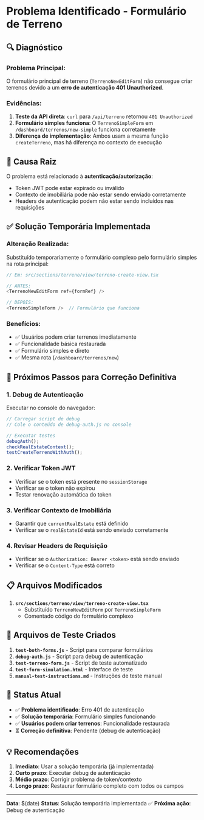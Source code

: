 # Problema Identificado - Formulário de Terreno

## 🔍 Diagnóstico

### Problema Principal:
O formulário principal de terreno (`TerrenoNewEditForm`) não consegue criar terrenos devido a um **erro de autenticação 401 Unauthorized**.

### Evidências:
1. **Teste da API direta**: `curl` para `/api/terreno` retornou `401 Unauthorized`
2. **Formulário simples funciona**: O `TerrenoSimpleForm` em `/dashboard/terrenos/new-simple` funciona corretamente
3. **Diferença de implementação**: Ambos usam a mesma função `createTerreno`, mas há diferença no contexto de execução

## 🚨 Causa Raiz

O problema está relacionado à **autenticação/autorização**:
- Token JWT pode estar expirado ou inválido
- Contexto de imobiliária pode não estar sendo enviado corretamente
- Headers de autenticação podem não estar sendo incluídos nas requisições

## ✅ Solução Temporária Implementada

### Alteração Realizada:
Substituído temporariamente o formulário complexo pelo formulário simples na rota principal:

```typescript
// Em: src/sections/terreno/view/terreno-create-view.tsx

// ANTES:
<TerrenoNewEditForm ref={formRef} />

// DEPOIS:
<TerrenoSimpleForm />  // Formulário que funciona
```

### Benefícios:
- ✅ Usuários podem criar terrenos imediatamente
- ✅ Funcionalidade básica restaurada
- ✅ Formulário simples e direto
- ✅ Mesma rota (`/dashboard/terrenos/new`)

## 🔧 Próximos Passos para Correção Definitiva

### 1. Debug de Autenticação
Executar no console do navegador:
```javascript
// Carregar script de debug
// Cole o conteúdo de debug-auth.js no console

// Executar testes
debugAuth();
checkRealEstateContext();
testCreateTerrenoWithAuth();
```

### 2. Verificar Token JWT
- Verificar se o token está presente no `sessionStorage`
- Verificar se o token não expirou
- Testar renovação automática do token

### 3. Verificar Contexto de Imobiliária
- Garantir que `currentRealEstate` está definido
- Verificar se o `realEstateId` está sendo enviado corretamente

### 4. Revisar Headers de Requisição
- Verificar se o `Authorization: Bearer <token>` está sendo enviado
- Verificar se o `Content-Type` está correto

## 📋 Arquivos Modificados

1. **`src/sections/terreno/view/terreno-create-view.tsx`**
   - Substituído `TerrenoNewEditForm` por `TerrenoSimpleForm`
   - Comentado código do formulário complexo

## 🧪 Arquivos de Teste Criados

1. **`test-both-forms.js`** - Script para comparar formulários
2. **`debug-auth.js`** - Script para debug de autenticação
3. **`test-terreno-form.js`** - Script de teste automatizado
4. **`test-form-simulation.html`** - Interface de teste
5. **`manual-test-instructions.md`** - Instruções de teste manual

## 🎯 Status Atual

- ✅ **Problema identificado**: Erro 401 de autenticação
- ✅ **Solução temporária**: Formulário simples funcionando
- ✅ **Usuários podem criar terrenos**: Funcionalidade restaurada
- ⏳ **Correção definitiva**: Pendente (debug de autenticação)

## 💡 Recomendações

1. **Imediato**: Usar a solução temporária (já implementada)
2. **Curto prazo**: Executar debug de autenticação
3. **Médio prazo**: Corrigir problema de token/contexto
4. **Longo prazo**: Restaurar formulário completo com todos os campos

---

**Data**: $(date)
**Status**: Solução temporária implementada ✅
**Próxima ação**: Debug de autenticação